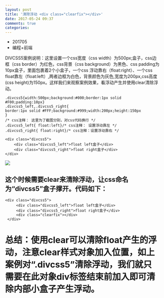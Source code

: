 ```yaml
---
layout: post
title: '清除浮动 <div class="clearfix"></div>'
date: 2017-05-24 09:37
comments: true
categories: 
---
```

* 201705
* 编程+前端



DIVCSS5案例说明：这里设置一个css宽度（css width）为500px;盒子，css边框（css border）为红色，css背景（css background）为黑色、css padding为10px盒子，里面包裹着2个小盒子，一个css 浮动靠右（float:right）、一个css float靠左（float:left）,两者边框为白色，背景颜色为灰色,宽度为200px,css高度(css height)为150px。这样我们来观察案例效果，看浮动产生并使用clear清除浮动。

```
.divcss5{width:500px;background:#000;border:1px solid #F00;padding:10px} 
.divcss5_left,.divcss5_right{ 
border:1px solid #FFF;background:#999;width:200px;height:150px 
} 
/* css注释： 这里为了截图分别，对css代码换行 */ 
.divcss5_left{ float:left}/* css注释： 设置浮动靠左 */ 
.divcss5_right{ float:right}/* css注释：设置浮动靠右 */ 
```

```
<div class="divcss5"> 
    <div class="divcss5_left">float left盒子</div> 
    <div class="divcss5_right">float right盒子</div> 
</div> 
```

![](http://ww3.sinaimg.cn/large/006tNbRwgy1ffwl8v20jej30gb0dc40r.jpg)

## 这个时候需要clear来清除浮动，让css命名为“divcss5”盒子撑开。代码如下：
```
<div class="divcss5">
     <div class="divcss5_left">float left盒子</div>
     <div class="divcss5_right">float right盒子</div>
     <div class="clearfix"></div>
 </div>
```

# 总结：使用clear可以清除float产生的浮动，注意clear样式对象加入位置，如上案例对“.divcss5”清除浮动，我们就只需要在此对象div标签结束前加入即可清除内部小盒子产生浮动。